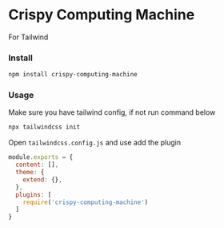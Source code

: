 # Crispy Computing Machine

For Tailwind

### Install

```bash
npm install crispy-computing-machine
```

### Usage

Make sure you have tailwind config, if not run command below

```bash
npx tailwindcss init
```

Open `tailwindcss.config.js` and use add the plugin

```js
module.exports = {
  content: [],
  theme: {
    extend: {},
  },
  plugins: [
    require('crispy-computing-machine')
  ]
}
```